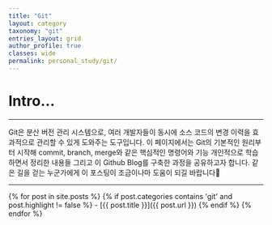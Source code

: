 ```yaml
---
title: "Git"
layout: category
taxonomy: "git"
entries_layout: grid
author_profile: true
classes: wide
permalink: personal_study/git/
---
```


# Intro...
---
Git은 분산 버전 관리 시스템으로, 여러 개발자들이 동시에 소스 코드의 변경 이력을 효과적으로 관리할 수 있게 도와주는 도구입니다. 이 페이지에서는 Git의 기본적인 원리부터 시작해 commit, branch, merge와 같은 핵심적인 명령어와 기능 개인적으로 학습하면서 정리한 내용들 그리고 이 Github Blog를 구축한 과정을 공유하고자 합니다. 같은 길을 걷는 누군가에게 이 포스팅이 조금이나마 도움이 되길 바랍니다🙏

---

{% for post in site.posts %}
  {% if post.categories contains 'git' and post.highlight != false %}
    - [{{ post.title }}]({{ post.url }})
  {% endif %}
{% endfor %}


